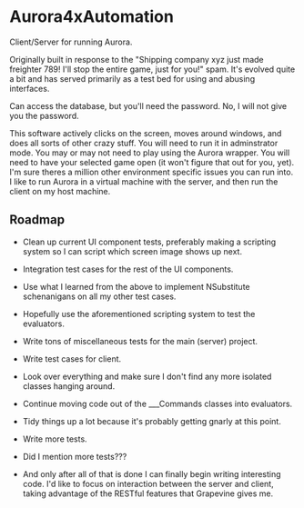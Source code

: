# Aurora4xAutomation
Client/Server for running Aurora.

Originally built in response to the "Shipping company xyz just made freighter 789! I'll stop the entire game, just for you!" spam. It's evolved quite a bit and has served primarily as a test bed for using and abusing interfaces.

Can access the database, but you'll need the password. No, I will not give you the password.

This software actively clicks on the screen, moves around windows, and does all sorts of other crazy stuff. You will need to run it in adminstrator mode. You may or may not need to play using the Aurora wrapper. You will need to have your selected game open (it won't figure that out for you, yet). I'm sure theres a million other environment specific issues you can run into. I like to run Aurora in a virtual machine with the server, and then run the client on my host machine.

## Roadmap

* Clean up current UI component tests, preferably making a scripting system so I can script which screen image shows up next.
* Integration test cases for the rest of the UI components.
* Use what I learned from the above to implement NSubstitute schenanigans on all my other test cases.
* Hopefully use the aforementioned scripting system to test the evaluators.
* Write tons of miscellaneous tests for the main (server) project.
* Write test cases for client.
* Look over everything and make sure I don't find any more isolated classes hanging around.
* Continue moving code out of the ___Commands classes into evaluators.
* Tidy things up a lot because it's probably getting gnarly at this point.
* Write more tests.
* Did I mention more tests???

* And only after all of that is done I can finally begin writing interesting code. I'd like to focus on interaction between the server and client, taking advantage of the RESTful features that Grapevine gives me.
